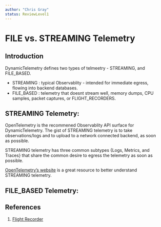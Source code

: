 ```yaml
---
author: "Chris Gray"
status: ReviewLevel1
---
```


# FILE vs. STREAMING Telemetry

## Introduction

DynamicTelemetry defines two types of telmeetry - STREAMING, and FILE_BASED.

* STREAMING : typical Observablity - intended for immediate egress, flowing into backend databases.
* FILE_BASED : telemetry that doesnt stream well, memory dumps, CPU samples, packet captures, or  FLIGHT_RECORDERS.

## STREAMING Telemetry:

OpenTelemetry is the recommened Observablity API surface for DynamicTelemetry.  The gist of STREAMING telemetry is to take observations/logs and to upload to a network connected backend, as soon as possible.

STREAMING telemetry has three common subtypes {Logs, Metrics, and Traces} that share the common desire to egress the telemetry as soon as possible.

[OpenTelemetry’s website](https://opentelemetry.io/) is a great resource to better understand STREAMING telemetry.


## FILE_BASED Telemetry:

## References

1. [Flight Recorder](./FlightRecorder.document.md)
